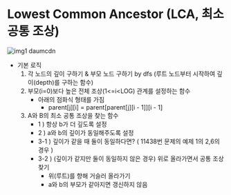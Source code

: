 # Lowest Common Ancestor (LCA, 최소 공통 조상)
![img1 daumcdn](https://github.com/AAISSJ/AlgorithmStudy/assets/76966915/744093ec-f580-47b6-b359-48a73bb61c69)

- 기본 로직
  1. 각 노드의 깊이 구하기 & 부모 노드 구하기 by dfs (루트 노드부터 시작하여 깊이(depth)를 구하는 함수)
  2. 부모(i=0)보다 높은 전체 조상(1<=i<LOG) 관계를 설정하는 함수
      - 아래의 점화식 형태를 가짐
        - parent[j][i] = parent[parent[j][i - 1]][i - 1] 
  3. A와 B의 최소 공통 조상을 찾는 함수
      - 1 ) 항상 b가 더 깊도록 설정
      - 2 ) a와 b의 깊이가 동일해주도록 설정
      - 3-1 ) 깊이가 같을 때 둘이 동일하다면? ( 11438번 문제의 예제 1의 2,6의 경우 )
      - 3-2 ) (깊이가 같지만 둘이 동일하지 않은 경우) 위로 올라가면서 공통 조상 찾기
        -  위(루트)를 향해 거슬러 올라가기
        - a와 b의 부모가 같아지면 갱신하지 않음
